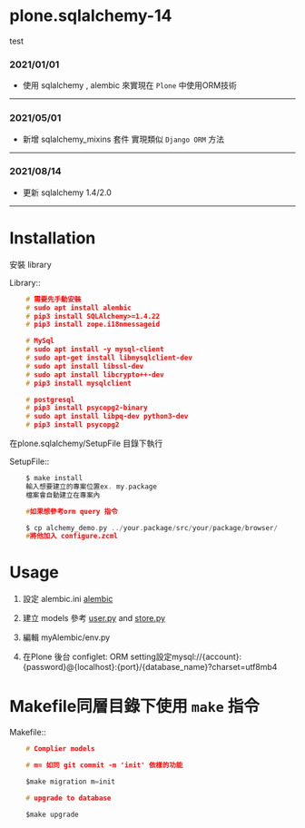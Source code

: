 # plone.sqlalchemy-14
test

### 2021/01/01
* 使用 sqlalchemy , alembic 來實現在 `Plone` 中使用ORM技術
---
### 2021/05/01
* 新增 sqlalchemy_mixins 套件 實現類似 `Django ORM` 方法

---
### 2021/08/14
* 更新 sqlalchemy 1.4/2.0
---

# Installation

安裝 library

Library::

```h
    # 需要先手動安裝
    # sudo apt install alembic
    # pip3 install SQLAlchemy>=1.4.22
    # pip3 install zope.i18nmessageid

    # MySql
    # sudo apt install -y mysql-client
    # sudo apt-get install libmysqlclient-dev
    # sudo apt install libssl-dev
    # sudo apt install libcrypto++-dev
    # pip3 install mysqlclient

    # postgresql
    # pip3 install psycopg2-binary
    # sudo apt install libpq-dev python3-dev
    # pip3 install psycopg2
```

在plone.sqlalchemy/SetupFile 目錄下執行

SetupFile::
```h
    $ make install
    輸入想要建立的專案位置ex. my.package
    檔案會自動建立在專案內

    #如果想參考orm query 指令

    $ cp alchemy_demo.py ../your.package/src/your/package/browser/
    #將他加入 configure.zcml
```


# Usage

1. 設定 alembic.ini
[alembic](https://gitlab.com/mingtakco/plone.sqlalchemy/-/blob/master/DemoFile/alembic.ini#L45)

2. 建立 models 參考 [user.py](https://gitlab.com/mingtakco/plone.sqlalchemy/-/blob/master/DemoFile/models/user.py) and [store.py](https://gitlab.com/mingtakco/plone.sqlalchemy/-/blob/master/DemoFile/models/store.py)

3. 編輯 myAlembic/env.py

4. 在Plone 後台 configlet: ORM setting設定mysql://{account}:{password}@{localhost}:{port}/{database_name}?charset=utf8mb4

# Makefile同層目錄下使用 `make` 指令

Makefile::
```h
    # Complier models

    # m= 如同 git commit -m 'init' 依樣的功能

    $make migration m=init

    # upgrade to database

    $make upgrade
```
